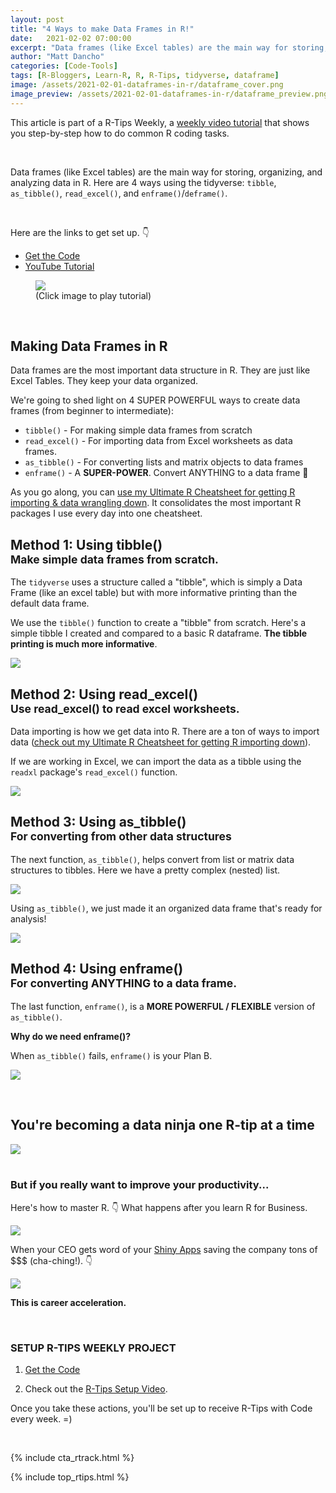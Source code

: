 ```yaml
---
layout: post
title: "4 Ways to make Data Frames in R!"
date:   2021-02-02 07:00:00
excerpt: "Data frames (like Excel tables) are the main way for storing, organizing, and analyzing data in R. Here are 4 ways using the tidyverse."
author: "Matt Dancho"
categories: [Code-Tools]
tags: [R-Bloggers, Learn-R, R, R-Tips, tidyverse, dataframe]
image: /assets/2021-02-01-dataframes-in-r/dataframe_cover.png
image_preview: /assets/2021-02-01-dataframes-in-r/dataframe_preview.png
---
```




This article is part of a R-Tips Weekly, a [weekly video tutorial](https://learn.business-science.io/r-tips-newsletter) that shows you step-by-step how to do common R coding tasks.

<br/>


Data frames (like Excel tables) are the main way for storing, organizing, and analyzing data in R. Here are 4 ways using the tidyverse: `tibble`, `as_tibble()`, `read_excel()`, and `enframe()`/`deframe()`.

<br>

Here are the links to get set up. 👇

- [Get the Code](https://learn.business-science.io/r-tips-newsletter)
- [YouTube Tutorial](https://youtu.be/qdcRy-Yp7co)


<figure class="text-center">
    <a href="https://youtu.be/qdcRy-Yp7co"><img src="/assets/2021-02-01-dataframes-in-r/video_thumb.png" border="0" /></a>
  <figcaption>(Click image to play tutorial)</figcaption>
</figure>

<br>


## Making Data Frames in R

Data frames are the most important data structure in R. They are just like Excel Tables. They keep your data organized.

We're going to shed light on 4 SUPER POWERFUL ways to create data frames (from beginner to intermediate):

- `tibble()` - For making simple data frames from scratch
- `read_excel()` - For importing data from Excel worksheets as data frames.
- `as_tibble()` - For converting lists and matrix objects to data frames 
- `enframe()` - A **SUPER-POWER**. Convert ANYTHING to a data frame 🤯

As you go along, you can [use my Ultimate R Cheatsheet for getting R importing & data wrangling down](https://business-science.us17.list-manage.com/track/click?u=cc36813ecec32f8e7b5088961&id=cb418d7180&e=56afb996e2). It consolidates the most important R packages I use every day into one cheatsheet.



<h2>Method 1: Using tibble()<br><small>Make simple data frames from scratch.</small></h2>
 
The `tidyverse` uses a structure called a "tibble", which is simply a Data Frame (like an excel table) but with more informative printing than the default data frame. 

We use the `tibble()` function to create a "tibble" from scratch. Here's a simple tibble I created and compared to a basic R dataframe. **The tibble printing is much more informative**. 

![](/assets/2021-02-01-dataframes-in-r/method1_tibble.jpg)



<h2>Method 2: Using read_excel()<br><small>Use read_excel() to read excel worksheets.</small></h2>
 
Data importing is how we get data into R. There are a ton of ways to import data ([check out my Ultimate R Cheatsheet for getting R importing down](https://business-science.us17.list-manage.com/track/click?u=cc36813ecec32f8e7b5088961&id=1a2fef147d&e=56afb996e2)).

If we are working in Excel, we can import the data as a tibble using the `readxl` package's `read_excel()` function. 

![](/assets/2021-02-01-dataframes-in-r/method2_read_excel.jpg)



<h2>Method 3: Using as_tibble()<br><small>For converting from other data structures</small></h2>
 
The next function, `as_tibble()`, helps convert from list or matrix data structures to tibbles. Here we have a pretty complex (nested) list. 

![](/assets/2021-02-01-dataframes-in-r/method3_as_tibble_1.jpg)


Using `as_tibble()`, we just made it an organized data frame that's ready for analysis! 

![](/assets/2021-02-01-dataframes-in-r/method3_as_tibble_2.jpg)



<h2>Method 4: Using enframe()<br><small>For converting ANYTHING to a data frame. </small></h2>
 
The last function, `enframe()`, is a **MORE POWERFUL / FLEXIBLE** version of `as_tibble()`.

**Why do we need enframe()?**  

When `as_tibble()` fails, `enframe()` is your Plan B. 

![](/assets/2021-02-01-dataframes-in-r/method4_enframe.jpg)



<br>

## You're becoming a data ninja one R-tip at a time

<div class="text-center">
    <img src="/assets/2021-02-01-dataframes-in-r/ninja.gif">
</div>

<br>


### But if you really want to improve your productivity... 

<p class="text-center">
    Here's how to master R.  👇
    What happens after you learn R for Business. 
</p>

<img src="/assets/2021-02-01-dataframes-in-r/harry.gif">


When your CEO gets word of your [Shiny Apps](https://www.business-science.io/business/2020/08/05/build-data-science-app-3-months.html) saving the company tons of $$$ (cha-ching!). 👇

<img src="/assets/2021-02-01-dataframes-in-r/wizard.gif">


<p class="text-center"><strong>This is career acceleration.</strong></p>



<br>

### SETUP R-TIPS WEEKLY PROJECT

1. [Get the Code](https://learn.business-science.io/r-tips-newsletter)

2. Check out the [R-Tips Setup Video](https://youtu.be/F7aYV0RPyD0).

Once you take these actions, you'll be set up to receive R-Tips with Code every week. =)

<br>

{% include cta_rtrack.html %}

{% include top_rtips.html %}
